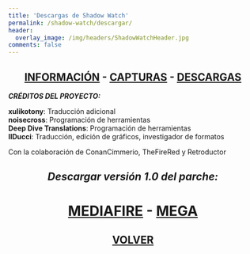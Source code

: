 ```yaml
---
title: 'Descargas de Shadow Watch'
permalink: /shadow-watch/descargar/
header:
  overlay_image: /img/headers/ShadowWatchHeader.jpg
comments: false
---
```

<h2 style="text-align: center;"><strong><a href="/shadow-watch/informacion/">INFORMACIÓN</a> - <a href="/shadow-watch/capturas/">CAPTURAS</a> - <a href="/shadow-watch/descargar/">DESCARGAS</a></strong></h2>

_**CRÉDITOS DEL PROYECTO:**_

**xulikotony**: Traducción adicional  
**noisecross**: Programación de herramientas  
**Deep Dive Translations**: Programación de herramientas  
**IlDucci**: Traducción, edición de gráficos, investigador de formatos

Con la colaboración de ConanCimmerio, TheFireRed y Retroductor

<h2 style="text-align: center;"><em><strong>Descargar versión 1.0 del parche:</strong></em></h2>
<h1 style="text-align: center;"><a href="http://www.mediafire.com/file/tk5rdajcass7b3w/ShadowWatchEspanol10.7z">MEDIAFIRE</a> - <a href="https://mega.nz/#!VVVC2SZZ!LIN9bi27glVoBdY7uUhX17wo8uWMQbrD8posZrtTioY">MEGA</a></h1>
<h2 style="text-align: center;"><strong><a href="/shadow-watch/">VOLVER</a></strong></h2>
<br>
<br>
<br>
